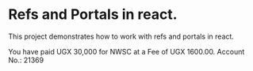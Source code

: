 # Refs and Portals in react.

This project demonstrates how to work with refs and portals in react.

You have paid UGX 30,000 for NWSC at a Fee of UGX 1600.00. Account No.: 21369